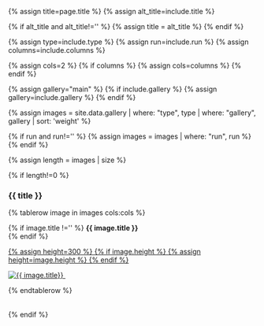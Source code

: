 
{% assign title=page.title %}
{% assign alt_title=include.title %}

{% if alt_title and alt_title!='' %}
{% assign title = alt_title %}
{% endif %}

{% assign type=include.type %}
{% assign run=include.run %}
{% assign columns=include.columns %}

{% assign cols=2 %}
{% if columns %}
{% assign cols=columns %}
{% endif %}

{% assign gallery="main" %}
{% if include.gallery %}
{% assign gallery=include.gallery %}
{% endif %}

{% assign images = site.data.gallery | where: "type", type | where: "gallery", gallery | sort: 'weight' %}


{% if run and run!='' %}
{% assign images = images | where: "run", run %}
{% endif %}

{% assign length = images | size %}

{% if length!=0 %}
<h3> {{ title }} </h3>
<table width="100%">

{% tablerow image in images cols:cols %}

{% if image.title !='' %}
<b>{{ image.title }}</b><br/>
{% endif %}

<a href="{{ image.path | relative_url }}">
{% assign height=300 %}
{% if image.height %}
{% assign height=image.height %}
{% endif %}

<img src="{{ image.path | relative_url }}" alt="{{ image.title}}" height="{{ height }}px"/>&nbsp;<br/><p/>
</a>
{% endtablerow %}

</table>

{% endif %}
